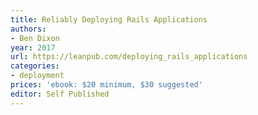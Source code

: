 ```yaml
---
title: Reliably Deploying Rails Applications
authors:
- Ben Dixon
year: 2017
url: https://leanpub.com/deploying_rails_applications
categories:
- deployment
prices: 'ebook: $20 minimum, $30 suggested'
editor: Self Published
---
```

